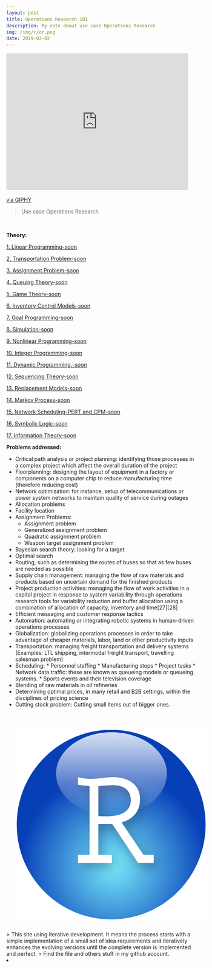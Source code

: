 ```yaml
---
layout: post
title: Operations Research 101
description: My note about use case Operations Research
img: /img/r/or.png
date: 2019-02-02
---
```




<iframe src="https://giphy.com/embed/65aUOLLi4DfSNV1Pi4" width="480" height="360" frameBorder="0" class="giphy-embed" allowFullScreen></iframe><p><a href="https://giphy.com/gifs/65aUOLLi4DfSNV1Pi4">via GIPHY</a></p>


>Use case Operations Research


<Br>

**Theory:**

<a href="https://itsmecevi.github.io/logistik-regression/">1. Linear Programming-soon</a>

<a href="https://itsmecevi.github.io/dataviz/">2. Transportation Problem-soon</a>

<a href="https://itsmecevi.github.io/dataviz/">3. Assignment Problem-soon</a>

<a href="https://itsmecevi.github.io/dataviz/">4. Queuing Theory-soon</a>

<a href="https://itsmecevi.github.io/dataviz/">5. Game Theory-soon</a>

<a href="https://itsmecevi.github.io/dataviz/">6. Inventory Control Models-soon</a>

<a href="https://itsmecevi.github.io/dataviz/">7. Goal Programming-soon</a>

<a href="https://itsmecevi.github.io/dataviz/">8. Simulation-soon</a>

<a href="https://itsmecevi.github.io/dataviz/">9. Nonlinear Programming-soon</a>

<a href="https://itsmecevi.github.io/dataviz/">10. Integer Programming-soon</a>

<a href="https://itsmecevi.github.io/dataviz/">11. Dynamic Programming.-soon</a>

<a href="https://itsmecevi.github.io/dataviz/">12. Sequencing Theory-soon</a>

<a href="https://itsmecevi.github.io/dataviz/">13. Replacement Models-soon</a>

<a href="https://itsmecevi.github.io/dataviz/">14. Markov Process-soon</a>

<a href="https://itsmecevi.github.io/dataviz/">15. Network Scheduling-PERT and CPM-soon</a>

<a href="https://itsmecevi.github.io/dataviz/">16. Symbolic Logic-soon</a>

<a href="https://itsmecevi.github.io/dataviz/">17. Information Theory-soon</a>

**Problems addressed:**
* Critical path analysis or project planning: identifying those processes in a complex project which affect the overall duration of the project
* Floorplanning: designing the layout of equipment in a factory or components on a computer chip to reduce manufacturing time (therefore reducing cost)
* Network optimization: for instance, setup of telecommunications or power system networks to maintain quality of service during outages
* Allocation problems
* Facility location
* Assignment Problems:
    * Assignment problem
    * Generalized assignment problem
    * Quadratic assignment problem
    * Weapon target assignment problem
* Bayesian search theory: looking for a target
* Optimal search
* Routing, such as determining the routes of buses so that as few buses are needed as possible
* Supply chain management: managing the flow of raw materials and products based on uncertain demand for the finished products
* Project production activities: managing the flow of work activities in a capital project in response to system variability through operations research tools for variability reduction and buffer allocation using a combination of allocation of capacity, inventory and time[27][28]
* Efficient messaging and customer response tactics
* Automation: automating or integrating robotic systems in human-driven operations processes
* Globalization: globalizing operations processes in order to take advantage of cheaper materials, labor, land or other productivity inputs
* Transportation: managing freight transportation and delivery systems (Examples: LTL shipping, intermodal freight transport, travelling salesman problem)
* Scheduling:
      * Personnel staffing
      * Manufacturing steps
      * Project tasks
      * Network data traffic: these are known as queueing models or queueing systems.
      * Sports events and their television coverage
* Blending of raw materials in oil refineries
* Determining optimal prices, in many retail and B2B settings, within the disciplines of pricing science
* Cutting stock problem: Cutting small items out of bigger ones.

<Br>
  
<img class="col one right" src="/img/r/r-studio.png" style="padding:25px">

<Br>
> This site using iterative development. It means the process starts with a simple implementation of a small set of idea requirements and iteratively enhances the evolving versions until the complete version is implemented and perfect.
> Find the file and others stuff in my github account.


<li>
<a id="icon" href="https://github.com/itsmecevi" target="_blank"><i class="fa fa-github fa-fw fa-2x"></i></a>
</li>
